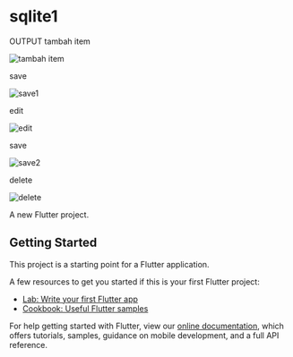 # sqlite1
OUTPUT
tambah item

![tambah item](https://user-images.githubusercontent.com/70737564/112130767-6572b300-8bfb-11eb-93e4-1725caf08381.jpeg)

save

![save1](https://user-images.githubusercontent.com/70737564/112130753-63105900-8bfb-11eb-9fbd-303e8277ad31.jpeg)

edit

![edit](https://user-images.githubusercontent.com/70737564/112130740-61469580-8bfb-11eb-8417-fd7c9e3a5183.jpeg)

save

![save2](https://user-images.githubusercontent.com/70737564/112130760-64418600-8bfb-11eb-9642-220331963f67.jpeg)

delete

![delete](https://user-images.githubusercontent.com/70737564/112130735-60156880-8bfb-11eb-9d7f-be5f97125e37.jpeg)







A new Flutter project.

## Getting Started

This project is a starting point for a Flutter application.

A few resources to get you started if this is your first Flutter project:

- [Lab: Write your first Flutter app](https://flutter.dev/docs/get-started/codelab)
- [Cookbook: Useful Flutter samples](https://flutter.dev/docs/cookbook)

For help getting started with Flutter, view our
[online documentation](https://flutter.dev/docs), which offers tutorials,
samples, guidance on mobile development, and a full API reference.
